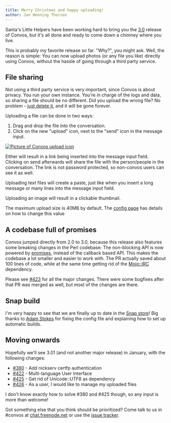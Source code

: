 ```yaml
---
title: Merry Christmas and happy uploading!
author: Jan Henning Thorsen
---
```


Santa's Little Helpers have been working hard to bring you the
[3.0](https://github.com/Nordaaker/convos/blob/3.00/Changes#L3) release of
Convos, but it's all done and ready to come down a chimney where you live.

This is probably my favorite release so far. "Why?", you might ask. Well, the
reason is simple: You can now upload photos (or any file you like) directly
using Convos, without the hassle of going through a third party service.

<!--more-->

## File sharing

Not using a third party service is very important, since Convos is about
privacy. You run your own instance. You're in charge of the logs and data, so
sharing a file should be no different. Did you upload the wrong file? No
problem - [just delete it](https://github.com/Nordaaker/convos/issues/426),
and it will be gone forever.

Uploading a file can be done in two ways:

1. Drag and drop the file into the conversation.
2. Click on the new "upload" icon, next to the "send" icon in the message input.

[![Picture of Convos upload icon](/screenshots/2019-12-24-upload.jpg)](/screenshots/2019-12-24-upload.jpg)

Either will result in a link being inserted into the message input field.
Clicking on send afterwards will share the file with the person/people in the
conversation. The link is not password protected, so non-convos users can see
it as well.

Uploading text files will create a paste, just like when you insert a long
message or many lines into the message input field.

Uploading an image will result in a clickable thumbnail.

The maximum upload size is 40MB by default. The
[config page](/doc/config#convos_max_upload_size) has details on how to
change this value

## A codebase full of promises

Convos jumped directly from 2.0 to 3.0, because this release also features some
breaking changes in the Perl codebase: The non-blocking API is now powered by
[promises](https://mojolicious.org/perldoc/Mojo/Promise), instead of the
callback based API. This makes the codebase a lot smaller and easier to work
with. The PR actually saved about 100 lines of code, while at the same time
getting rid of the [Mojo::IRC](https://github.com/jhthorsen/mojo-irc)
dependency.

Please see [#423](https://github.com/Nordaaker/convos/pull/423) for all the
major changes. There were some bugfixes after that PR was merged as well, but
most of the changes are there.

## Snap build

I'm very happy to see that we are finally up to date in the
[Snap store](https://snapcraft.io/convos/)! Big thanks to
[Adam Stokes](https://github.com/Nordaaker/convos/pull/421) for fixing the
config file and explaining how to set up automatic builds.

## Moving onwards

Hopefully we'll see 3.01 (and not another major release) in January, with the
following changes:

* [#380](https://github.com/Nordaaker/convos/issues/380) - Add nickserv certfp authentication
* [#422](https://github.com/Nordaaker/convos/issues/422) - Multi-language User Interface
* [#425](https://github.com/Nordaaker/convos/issues/425) - Get rid of Unicode::UTF8 as dependency
* [#426](https://github.com/Nordaaker/convos/issues/426) - As a user, I would like to manage my uploaded files

I don't know exactly how to solve #380 and #425 though, so any input is more
than welcome!

Got something else that you think should be prioritized? Come talk to us in
\#convos at [chat.freenode.net](irc://chat.freenode.net:6697/%23convos?tls=1) or
use the [issue tracker](https://github.com/Nordaaker/convos/issues).
